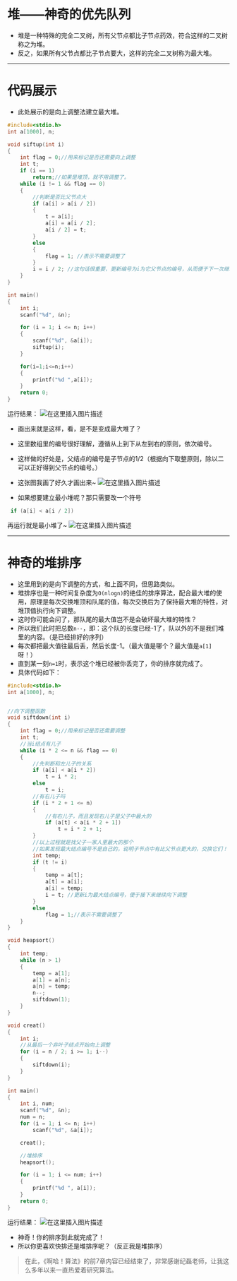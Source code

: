 # 堆——神奇的优先队列
- 堆是一种特殊的完全二叉树，所有父节点都比子节点药效，符合这样的二叉树称之为堆。
- 反之，如果所有父节点都比子节点要大，这样的完全二叉树称为最大堆。

---
# 代码展示
- 此处展示的是向上调整法建立最大堆。
```c
#include<stdio.h>
int a[1000], n;

void siftup(int i)
{
    int flag = 0;//用来标记是否还需要向上调整
    int t;
    if (i == 1)
        return;//如果是堆顶，就不用调整了。
    while (i != 1 && flag == 0)
    {
        //判断是否比父节点大
        if (a[i] > a[i / 2])
        {
            t = a[i];
            a[i] = a[i / 2];
            a[i / 2] = t;
        }
        else
        {
            flag = 1; //表示不需要调整了
        }
        i = i / 2; //这句话很重要，更新编号为i为它父节点的编号，从而便于下一次继续向上调整
    }
}

int main()
{
    int i;
    scanf("%d", &n);

    for (i = 1; i <= n; i++)
    {
        scanf("%d", &a[i]);
        siftup(i);
    }

    for(i=1;i<=n;i++)
    {
        printf("%d ",a[i]);
    }
    return 0;
}

```
运行结果：
![在这里插入图片描述](https://img-blog.csdnimg.cn/bcdb43c39c6545b3a8c38f979e3c532d.png)
- 画出来就是这样，看，是不是变成最大堆了？
- 这里数组里的编号很好理解，遵循从上到下从左到右的原则，依次编号。
- 这样做的好处是，父结点的编号是子节点的1/2（根据向下取整原则，除以二可以正好得到父节点的编号。）
- 这张图我画了好久才画出来~
![在这里插入图片描述](https://img-blog.csdnimg.cn/fbdb953f7d6e4300ab7f2bd6205f448d.png?x-oss-process=image/watermark,type_ZHJvaWRzYW5zZmFsbGJhY2s,shadow_50,text_Q1NETiBAQ04tRHVzdA==,size_16,color_FFFFFF,t_70,g_se,x_16)

- 如果想要建立最小堆呢？那只需要改一个符号
```c
 if (a[i] < a[i / 2])
```
再运行就是最小堆了~
![在这里插入图片描述](https://img-blog.csdnimg.cn/a97ff94123884cc0b83397802c9727fd.png)


---
# 神奇的堆排序
- 这里用到的是向下调整的方式，和上面不同，但思路类似。
- 堆排序也是一种时间复杂度为`O(nlogn)`的绝佳的排序算法，配合最大堆的使用，原理是每次交换堆顶和队尾的值，每次交换后为了保持最大堆的特性，对堆顶值执行向下调整。
- 这时你可能会问了，那队尾的最大值岂不是会破坏最大堆的特性？
- 所以我们此时把总数`n--`，即：这个队的长度已经-1了，队以外的不是我们堆里的内容。（是已经排好的序列）
- 每次都把最大值往最后丢，然后长度-1。（最大值是哪个？最大值是`a[1]`呀！）
- 直到某一刻`n=1`时，表示这个堆已经被你丢完了，你的排序就完成了。
- 具体代码如下：
```c
#include<stdio.h>
int a[1000], n;


//向下调整函数
void siftdown(int i)
{
    int flag = 0;//用来标记是否还需要调整
    int t;
    //当i结点有儿子
    while (i * 2 <= n && flag == 0)
    {
        //先判断和左儿子的关系
        if (a[i] < a[i * 2])
            t = i * 2;
        else
            t = i;
        //有右儿子吗
        if (i * 2 + 1 <= n)
        {
            //有右儿子，而且发现右儿子是父子中最大的
            if (a[t] < a[i * 2 + 1])
                t = i * 2 + 1;
        }
        //以上过程就是找父子一家人里最大的那个
        //如果发现最大结点编号不是自己的，说明子节点中有比父节点更大的，交换它们！
        int temp;
        if (t != i)
        {
            temp = a[t];
            a[t] = a[i];
            a[i] = temp;
            i = t; //更新i为最大结点编号，便于接下来继续向下调整
        }
        else
            flag = 1;//表示不需要调整了
    }
}

void heapsort()
{
    int temp;
    while (n > 1)
    {
        temp = a[1];
        a[1] = a[n];
        a[n] = temp;
        n--;
        siftdown(1);
    }
}

void creat()
{
    int i;
    //从最后一个非叶子结点开始向上调整
    for (i = n / 2; i >= 1; i--)
    {
        siftdown(i);
    }
}

int main()
{
    int i, num;
    scanf("%d", &n);
    num = n;
    for (i = 1; i <= n; i++)
        scanf("%d", &a[i]);

    creat();

    //堆排序
    heapsort();

    for (i = 1; i <= num; i++)
    {
        printf("%d ", a[i]);
    }
    return 0;
}

```

运行结果：
![在这里插入图片描述](https://img-blog.csdnimg.cn/c843240736524e1ea9d5e621cf7530f9.png)
- 神奇！你的排序到此就完成了！
- 所以你更喜欢快排还是堆排序呢？（反正我是堆排序）
> 在此，《啊哈！算法》的前7章内容已经结束了，非常感谢纪磊老师，让我这么多年以来一直热爱着研究算法。

